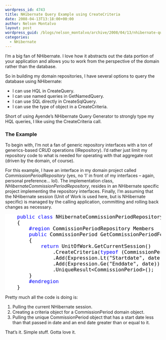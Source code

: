 ```yaml
---
wordpress_id: 4743
title: NHibernate Query Example using CreateCriteria
date: 2008-04-13T13:18:00+00:00
author: Nelson Montalvo
layout: post
wordpress_guid: /blogs/nelson_montalvo/archive/2008/04/13/nhibernate-query-example-using-createcriteria.aspx
categories:
  - NHibernate
---
```

I&#8217;m a big fan of NHibernate. I love how it abstracts out the data portion of your application and allows you to work from the perspective of the domain rather than the database.

So in building my domain repositories, I have several options to query the database using NHibernate:

  * I can use HQL in CreateQuery.
  * I can use named queries in GetNamedQuery.
  * I can use SQL directly in CreateSqlQuery.
  * I can use the type of object in a CreateCriteria.

Short of using Ayende&#8217;s NHibernate Query Generator to strongly type my HQL queries, I like using the CreateCriteria call.

### The Example

To begin with, I&#8217;m not a fan of generic repository interfaces with a ton of generics-based CRUD operations (IRepository<T>). I&#8217;d rather just limit my repository code to what is needed for operating with that aggregate root (driven by the domain, of course).

For this example, I have an interface in my domain project called _CommissionPeriodRepository_ (yes, no &#8216;I&#8217; in front of my interfaces &#8211; again, personal preference&#8230; lol). The implementation class, _NHibernateCommissionPeriodRepository_, resides in an NHibernate specific project implementing the repository interfaces. Finally, I&#8217;m assuming that the NHibernate session (Unit of Work is used here, but is NHibernate specific) is managed by the calling application, committing and rolling back changes as necessary.&nbsp;

<div style="background: white none repeat scroll 0% 50%;font-size: 12pt;color: black;font-family: inconsolata">
  <pre style="margin: 0pt">    <span style="color: blue">public</span> <span style="color: blue">class</span> <span>NHibernateCommissionPeriodRepository</span> : <span>CommissionPeriodRepository</span></pre>
  
  <pre style="margin: 0pt">    {</pre>
  
  <pre style="margin: 0pt"><span style="color: blue">        #region</span> CommissionPeriodRepository Members</pre>
  
  <pre style="margin: 0pt"></pre>
  
  <pre style="margin: 0pt">        <span style="color: blue">public</span> <span>CommissionPeriod</span> GetCommissionPeriodFor(<span>DateTime</span> date)</pre>
  
  <pre style="margin: 0pt">        {</pre>
  
  <pre style="margin: 0pt">            <span style="color: blue">return</span> <span>UnitOfWork</span>.GetCurrentSession()</pre>
  
  <pre style="margin: 0pt">                .CreateCriteria(<span style="color: blue">typeof</span> (<span>CommissionPeriod</span>))</pre>
  
  <pre style="margin: 0pt">                .Add(<span>Expression</span>.Lt(<span>"Startdate"</span>, date))</pre>
  
  <pre style="margin: 0pt">                .Add(<span>Expression</span>.Ge(<span>"Enddate"</span>, date))</pre>
  
  <pre style="margin: 0pt">                .UniqueResult&lt;<span>CommissionPeriod</span>&gt;();</pre>
  
  <pre style="margin: 0pt">        }</pre>
  
  <pre style="margin: 0pt"></pre>
  
  <pre style="margin: 0pt"><span style="color: blue">        #endregion</span></pre>
  
  <pre style="margin: 0pt">    }</pre>
</div>

Pretty much all the code is doing is:

  1. Pulling the current NHibernate session.
  2. Creating a criteria object for a CommissionPeriod domain object.
  3. Pulling the unique CommissionPeriod object that has a start date less than that passed in date and an end date greater than or equal to it.

That&#8217;s it. Simple stuff. Gotta love it.